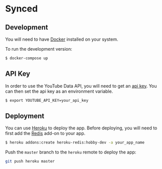 # Synced

## Development

You will need to have [Docker](https://www.docker.com/community-edition) installed on your system.

To run the development version:

```sh
$ docker-compose up
```

## API Key

In order to use the YouTube Data API, you will need to get an [api key](https://developers.google.com/youtube/v3/getting-started). You can then set the api key as an environment variable.

```sh
$ export YOUTUBE_API_KEY=your_api_key
```

## Deployment

You can use [Heroku](https://www.heroku.com/) to deploy the app. Before deploying, you will need to first add the [Redis](https://elements.heroku.com/addons/heroku-redis) add-on to your app.

```sh
$ heroku addons:create heroku-redis:hobby-dev -a your_app_name
```

Push the `master` branch to the `heroku` remote to deploy the app:
```sh
git push heroku master
```